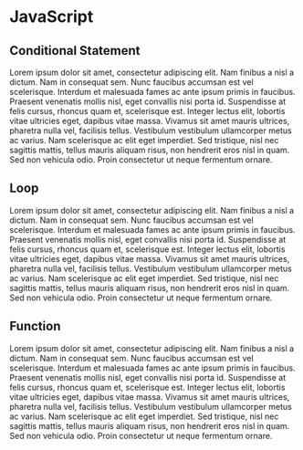 # JavaScript

## Conditional Statement

Lorem ipsum dolor sit amet, consectetur adipiscing elit. Nam finibus a nisl a dictum. Nam in consequat sem. Nunc faucibus accumsan est vel scelerisque. Interdum et malesuada fames ac ante ipsum primis in faucibus. Praesent venenatis mollis nisl, eget convallis nisi porta id. Suspendisse at felis cursus, rhoncus quam et, scelerisque est. Integer lectus elit, lobortis vitae ultricies eget, dapibus vitae massa. Vivamus sit amet mauris ultrices, pharetra nulla vel, facilisis tellus. Vestibulum vestibulum ullamcorper metus ac varius. Nam scelerisque ac elit eget imperdiet. Sed tristique, nisl nec sagittis mattis, tellus mauris aliquam risus, non hendrerit eros nisl in quam. Sed non vehicula odio. Proin consectetur ut neque fermentum ornare.

## Loop

Lorem ipsum dolor sit amet, consectetur adipiscing elit. Nam finibus a nisl a dictum. Nam in consequat sem. Nunc faucibus accumsan est vel scelerisque. Interdum et malesuada fames ac ante ipsum primis in faucibus. Praesent venenatis mollis nisl, eget convallis nisi porta id. Suspendisse at felis cursus, rhoncus quam et, scelerisque est. Integer lectus elit, lobortis vitae ultricies eget, dapibus vitae massa. Vivamus sit amet mauris ultrices, pharetra nulla vel, facilisis tellus. Vestibulum vestibulum ullamcorper metus ac varius. Nam scelerisque ac elit eget imperdiet. Sed tristique, nisl nec sagittis mattis, tellus mauris aliquam risus, non hendrerit eros nisl in quam. Sed non vehicula odio. Proin consectetur ut neque fermentum ornare.

## Function

Lorem ipsum dolor sit amet, consectetur adipiscing elit. Nam finibus a nisl a dictum. Nam in consequat sem. Nunc faucibus accumsan est vel scelerisque. Interdum et malesuada fames ac ante ipsum primis in faucibus. Praesent venenatis mollis nisl, eget convallis nisi porta id. Suspendisse at felis cursus, rhoncus quam et, scelerisque est. Integer lectus elit, lobortis vitae ultricies eget, dapibus vitae massa. Vivamus sit amet mauris ultrices, pharetra nulla vel, facilisis tellus. Vestibulum vestibulum ullamcorper metus ac varius. Nam scelerisque ac elit eget imperdiet. Sed tristique, nisl nec sagittis mattis, tellus mauris aliquam risus, non hendrerit eros nisl in quam. Sed non vehicula odio. Proin consectetur ut neque fermentum ornare.
